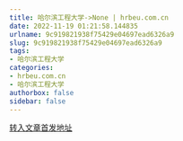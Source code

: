```yaml
---
title: 哈尔滨工程大学->None | hrbeu.com.cn
date: 2022-11-19 01:21:58.144835
urlname: 9c919821938f75429e04697ead6326a9
slug: 9c919821938f75429e04697ead6326a9
tags: 
- 哈尔滨工程大学
categories:
- hrbeu.com.cn
- 哈尔滨工程大学
authorbox: false
sidebar: false
---
```





[转入文章首发地址](https://hlj.sina.cn/edu/2022-11-18/detail-imqqsmrp6687479.d.html?sinawapsharesource=newsapp&wm=3200_0001)